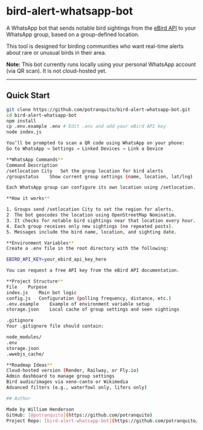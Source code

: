 # bird-alert-whatsapp-bot

A WhatsApp bot that sends notable bird sightings from the [eBird API](https://documenter.getpostman.com/view/664302/S1ENwy59) to your WhatsApp group, based on a group-defined location.

This tool is designed for birding communities who want real-time alerts about rare or unusual birds in their area.

**Note:** This bot currently runs locally using your personal WhatsApp account (via QR scan). It is not cloud-hosted yet.

---

## Quick Start

```bash
git clone https://github.com/potranquito/bird-alert-whatsapp-bot.git
cd bird-alert-whatsapp-bot
npm install
cp .env.example .env # Edit .env and add your eBird API key
node index.js

You’ll be prompted to scan a QR code using WhatsApp on your phone:
Go to WhatsApp → Settings → Linked Devices → Link a Device

**WhatsApp Commands**
Command	Description
/setlocation City	Set the group location for bird alerts
/groupstatus	Show current group settings (name, location, lat/lng)

Each WhatsApp group can configure its own location using /setlocation.

**How it works**

1. Groups send /setlocation City to set the region for alerts.
2  The bot geocodes the location using OpenStreetMap Nominatim.
3. It checks for notable bird sightings near that location every hour.
4. Each group receives only new sightings (no repeated posts).
5. Messages include the bird name, location, and sighting date.

**Environment Variables**
Create a .env file in the root directory with the following:

EBIRD_API_KEY=your_ebird_api_key_here

You can request a free API key from the eBird API documentation.

**Project Structure**
File	Purpose
index.js	Main bot logic
config.js	Configuration (polling frequency, distance, etc.)
.env.example	Example of environment variable setup
storage.json	Local cache of group settings and seen sightings

.gitignore
Your .gitignore file should contain:

node_modules/
.env
storage.json
.wwebjs_cache/

**Roadmap Ideas**
Cloud-hosted version (Render, Railway, or Fly.io)
Admin dashboard to manage group settings
Bird audio/images via xeno-canto or Wikimedia
Advanced filters (e.g., waterfowl only, lifers only)

## Author

Made by William Henderson  
GitHub: [@potranquito](https://github.com/potranquito)  
Project Repo: [bird-alert-whatsapp-bot](https://github.com/potranquito/bird-alert-whatsapp-bot)
